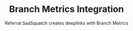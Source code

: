 ---
title: Branch Metrics Integration
integrationName: Branch
slug: branch-metrics
highlights: |
    Branch Metrics is a free mobile attribution platform. Referral SaaSquatch integrates with Branch Metrics to provide a better user experience, additional attribution, personalization and analytics by using Branch's deep links.
subtitle: Referral SaaSquatch creates deeplinks with Branch Metrics
keyFeatures:
 - Improve all parts of your mobile app referral experience and conversion rates; downloading, installing and sharing
 - Extends Branch Metric deeplinks with Referral SaaSquatch's enteprise platform and support
 - Automatically switch deeplinking on or off for all your users without generating new referral links
 - Avoid vendor lock-in to a single deep-linking technology
moreInfo:
 - "[Branch Metrics Tech Tutorial](/mobile/branch-metrics)"
 - "[Branch Metrics Tech Reference](/mobile/branch-metrics/reference)"
category: landingPage
template: intergrationLander.html
---